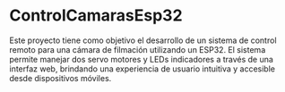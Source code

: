 # ControlCamarasEsp32
Este proyecto tiene como objetivo el desarrollo de un sistema de control remoto para una cámara de filmación utilizando un ESP32. El sistema permite manejar dos servo motores y LEDs indicadores a través de una interfaz web, brindando una experiencia de usuario intuitiva y accesible desde dispositivos móviles.
